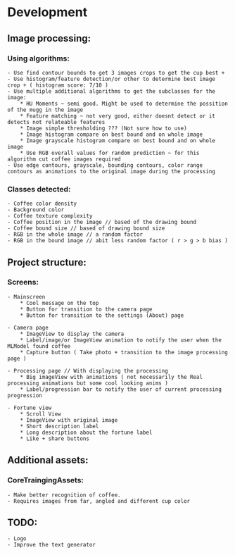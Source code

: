 #  Development

## Image processing: 

### Using algorithms:
    - Use find contour bounds to get 3 images crops to get the cup best +
    - Use histogram/feature detection/or other to determine best image crop + ( histogram score: 7/10 )
    - Use multiple additional algorithms to get the subclasses for the image:
        * HU Moments ~ semi good. Might be used to determine the possition of the mugg in the image
        * Feature matching ~ not very good, either doesnt detect or it detects not relateable features
        * Image simple thresholding ??? (Not sure how to use) 
        * Image histogram compare on best bound and on whole image
        * Image grayscale histogram compare on best bound and on whole image
        * Use RGB overall values for random prediction ~ for this algorithm cut coffee images required
    - Use edge contours, grayscale, bounding contours, color range contours as animations to the original image during the processing 
    
### Classes detected:

    - Coffee color density
    - Background color
    - Coffee texture complexity
    - Coffee position in the image // based of the drawing bound
    - Coffee bound size // based of drawing bound size
    - RGB in the whole image // a random factor
    - RGB in the bound image // abit less random factor ( r > g > b bias )

## Project structure:

### Screens:
    - Mainscreen
        * Cool message on the top
        * Button for transition to the camera page
        * Button for transition to the settings (About) page
        
    - Camera page
        * ImageView to display the camera
        * Label/image/or ImageView animation to notify the user when the MLModel found coffee
        * Capture button ( Take photo + transition to the image processing page )
        
    - Processing page // With displaying the processing
        * Big imageView with animations ( not necessarily the Real processing animations but some cool looking anims )
        * Label/progression bar to notify the user of current processing progression
        
    - Fortune view 
        * Scroll View
        * ImageView with original image
        * Short description label
        * Long description about the fortune label
        * Like + share buttons

## Additional assets:

### CoreTraingingAssets:
    - Make better recognition of coffee.
    - Requires images from far, angled and different cup color 

## TODO:

    - Logo
    - Improve the text generator
